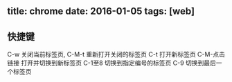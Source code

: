 title: chrome
date: 2016-01-05
tags: [web]
---

## 快捷键
C-w             关闭当前标签页, 
C-M-t           重新打开关闭的标签页 
C-t             打开新标签页 
C-M-点击链接    打开并切换到新标签页 
C-1至8          切换到指定编号的标签页
C-9             切换到最后一个标签页

